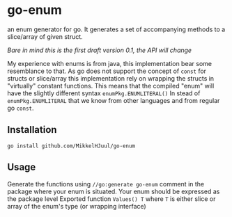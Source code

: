 # go-enum
an enum generator for go. It generates a set of accompanying methods to a slice/array of given struct. 

*Bare in mind this is the first draft version 0.1, the API will change*

My experience with enums is from java, this implementation bear some resemblance to that. 
As go does not support the concept of `const` for structs or slice/array this implementation rely on wrapping the structs in "virtually" constant functions.
This means that the compiled "enum" will have the slightly different syntax `enumPkg.ENUMLITERAL()` In stead of `enumPkg.ENUMLITERAL` that we know from other languages and from regular go `const`.

## Installation 
```
go install github.com/MikkelHJuul/go-enum
```

## Usage 
Generate the functions using
`//go:generate go-enum` comment in the package where your enum is situated.
Your enum should be expressed as the package level Exported function `Values() T` where `T` is either slice or array of the enum's type (or wrapping interface)

